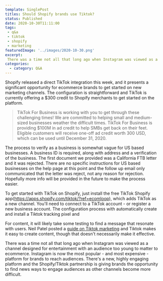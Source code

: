 ```yaml
---
template: SinglePost
titles: Should Shopify brands use Tiktok?
status: Published
date: 2020-10-30T11:11:00
tags:
 - q&a
 - tiktok
 - shopify
 - marketing
featuredImage: '../images/2020-10-30.png'
excerpt:
 There was a time not all that long ago when Instagram was viewed as a channel designed for entertainment with an audience too young to matter to ecommerce. Instagram is now the most popular - and most expensive - platform for brands to reach audiences. There's a new, highly engaging platform and the Shopify/TIktok partnership is giving brands the opportunity to find news ways to engage audiences as other channels become more difficult.
categories:
  - category: Q&A
---
```

Shopify released a direct TikTok integration this week, and it presents a significant opportunity for ecommerce brands to get started on new marketing channels. The configuration is straightforward and TikTok is currently offering a $300 credit to Shopify merchants to get started on the platform.

> TikTok For Business is working with you to get through these challenging times!
> We are committed to helping small and medium-sized businesses weather the difficult times. TikTok For Business is providing $100M in ad credit to help SMBs get back on their feet. Eligible customers will receive one-off ad credit worth 300 USD, which can be used until December 31, 2020.

The process to verify as a business is somewhat vague for US based businesses. A business ID is required, along with address and a verification of the business. The first document we provided was a California FTB letter and it was rejected. There are no specific instructions for US based businesses on the help page at this point and the follow up email only communicated that the letter was reject, not any reason for rejection. Hopefully more info will be provided in the future to make the process easier.

To get started with TikTok on Shopify, just install the free TikTok Shopify app(https://apps.shopify.com/tiktok/?ref=ecomloop), which adds TikTok as a new channel. You'll need to connect to a TikTok account - or register a new business account. The configuration process with automatically create and install a Tiktok tracking pixel and

For content, it will likely take some testing to find a message that resonate with users. Neil Patel posted a [guide on Tiktok marketing](https://neilpatel.com/blog/tiktok-marketing/) and Tiktok makes it easy to create content, though that doesn't necessarily make it effective.

There was a time not all that long ago when Instagram was viewed as a channel designed for entertainment with an audience too young to matter to ecommerce. Instagram is now the most popular - and most expensive - platform for brands to reach audiences. There's a new, highly engaging platform and the Shopify/TIktok partnership is giving brands the opportunity to find news ways to engage audiences as other channels become more difficult.
